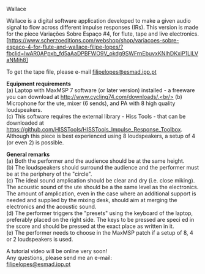 Wallace

Wallace is a digital software application developed to make a given audio signal to flow across different impulse responses (IRs). This version is made for the piece Variações Sobre Espaço #4, for flute, tape and live electronics. <br/> 
[https://www.scherzoeditions.com/webshop/shop/variacoes-sobre-espaco-4-for-flute-and-wallace-filipe-lopes/?fbclid=IwAR0APpxb_fd5aAaDPBFWO9V_okdg9SWFrnEbuvxKNIhDKxiP1LILVaNMih8] <br/>

To get the tape file, please e-mail filipelopes@esmad.ipp.pt<br/>


<b> Equipment requirements </b> <br/>(a) Laptop with MaxMSP 7 software (or later version) installed - a freeware you can download at http://www.cycling74.com/downloads/.<br/>(b) Microphone for the  ute, mixer (6 sends), and PA with 8 high quality loudspeakers. <br/>(c) This software requires the external library - Hiss Tools - that can be downloaded at https://github.com/HISSTools/HISSTools_Impulse_Response_Toolbox. <br/>Although this piece is best experienced using 8 loudspeakers, a setup of 4 (or even 2) is possible.


<b> General remarks</b> <br/>(a) Both the performer and the audience should be at the same height.<br/>(b) The loudspeakers should surround the audience and the performer must be at the periphery of the "circle".<br/>(c) The ideal sound amplication should be clear and dry (i.e. close miking). The acoustic sound of the  ute should be a the same level as the electronics. The amount of amplication, even in the case where an additional support is needed and supplied by the mixing desk, should aim at merging the electronics and the acoustic sound.<br/>(d) The performer triggers the "presets" using the keyboard of the laptop, preferably placed on the right side. The keys to be pressed are speci ed in the score and should be pressed at the exact place as written in it.<br/>(e) The performer needs to choose in the MaxMSP patch if a setup of 8, 4 or 2 loudspeakers is used.<br/>

A tutorial video will be online very soon!<br/>
Any questions, please send me an e-mail:<br/>
filipelopes@esmad.ipp.pt


